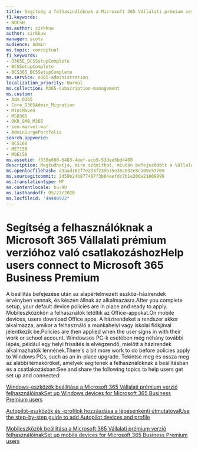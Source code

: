 ```yaml
---
title: Segítség a felhasználóknak a Microsoft 365 Vállalati prémium verzióhoz való csatlakozáshoz
f1.keywords:
- NOCSH
ms.author: sirkkuw
author: sirkkuw
manager: scotv
audience: Admin
ms.topic: conceptual
f1_keywords:
- O365E_BCSSetupComplete
- BCSSetupComplete
- BCS365_BCSSetupComplete
ms.service: o365-administration
localization_priority: Normal
ms.collection: M365-subscription-management
ms.custom:
- Adm_O365
- Core_O365Admin_Migration
- MiniMaven
- MSB365
- OKR_SMB_M365
- seo-marvel-mar
- AdminSurgePortfolio
search.appverid:
- BCS160
- MET150
- MOE150
ms.assetid: f338e660-6483-4eef-acb9-53dee5bd4408
description: Megtudhatja, mire számíthat, miután befejeződött a Vállalati felhőcsomag beállítása, és az alapértelmezett eszköz-házirendek érvényben vannak, és készen állnak az alkalmazásra.
ms.openlocfilehash: d3aad182f7e233f239b35e35c032e8ca09c57769
ms.sourcegitcommit: 2d59b24b877487f3b84aefdc7b1e200a21009999
ms.translationtype: MT
ms.contentlocale: hu-HU
ms.lasthandoff: 05/27/2020
ms.locfileid: "44400922"
---
```

# <a name="help-users-connect-to-microsoft-365-business-premium"></a><span data-ttu-id="e8da0-103">Segítség a felhasználóknak a Microsoft 365 Vállalati prémium verzióhoz való csatlakozáshoz</span><span class="sxs-lookup"><span data-stu-id="e8da0-103">Help users connect to Microsoft 365 Business Premium</span></span>

<span data-ttu-id="e8da0-104">A beállítás befejezése után az alapértelmezett eszköz-házirendek érvényben vannak, és készen állnak az alkalmazásra.</span><span class="sxs-lookup"><span data-stu-id="e8da0-104">After you complete setup, your default device policies are in place and ready to apply.</span></span> <span data-ttu-id="e8da0-105">Mobileszközökön a felhasználók letöltik az Office-appokat.</span><span class="sxs-lookup"><span data-stu-id="e8da0-105">On mobile devices, users download Office apps.</span></span> <span data-ttu-id="e8da0-106">A házirendeket a rendszer akkor alkalmazza, amikor a felhasználó a munkahelyi vagy iskolai fiókjával jelentkezik be.</span><span class="sxs-lookup"><span data-stu-id="e8da0-106">Policies are then applied when the user signs in with their work or school account.</span></span> <span data-ttu-id="e8da0-107">Windowsos PC-k esetében még néhány további lépés, például egy helyi frissítés is elvégzendő, mielőtt a házirendek alkalmazhatók lennének.</span><span class="sxs-lookup"><span data-stu-id="e8da0-107">There's a bit more work to do before policies apply to Windows PCs, such as an in-place upgrade.</span></span> <span data-ttu-id="e8da0-108">Tekintse meg és ossza meg az alábbi témaköröket, amelyek segítenek a felhasználóknak a beállításban és a csatlakozásban:</span><span class="sxs-lookup"><span data-stu-id="e8da0-108">See and share the following topics to help users get set up and connected:</span></span>
  
[<span data-ttu-id="e8da0-109">Windows-eszközök beállítása a Microsoft 365 Vállalati prémium verzió felhasználóinak</span><span class="sxs-lookup"><span data-stu-id="e8da0-109">Set up Windows devices for Microsoft 365 Business Premium users</span></span>](set-up-windows-devices.md)
  
[<span data-ttu-id="e8da0-110">Autopilot-eszközök és -profilok hozzáadása a lépésenkénti útmutatóval</span><span class="sxs-lookup"><span data-stu-id="e8da0-110">Use the step-by-step guide to add Autopilot devices and profile</span></span>](add-autopilot-devices-and-profile.md)
  
[<span data-ttu-id="e8da0-111">Mobileszközök beállítása a Microsoft 365 Vállalati prémium verzió felhasználóinak</span><span class="sxs-lookup"><span data-stu-id="e8da0-111">Set up mobile devices for Microsoft 365 Business Premium users</span></span>](set-up-mobile-devices.md)
  

